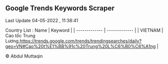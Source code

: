 

## Google Trends Keywords Scraper 
 
Last Update 04-05-2022 , 11:38:41

Country List :
 Name  | Keyword |
| ------------- | ------------- |
| VIETNAM | Cao tốc Trung Lương,https://trends.google.com/trends/trendingsearches/daily?geo=VN#Cao%20t%E1%BB%91c%20Trung%20L%C6%B0%C6%A1ng |



© Abdul Muttaqin 
